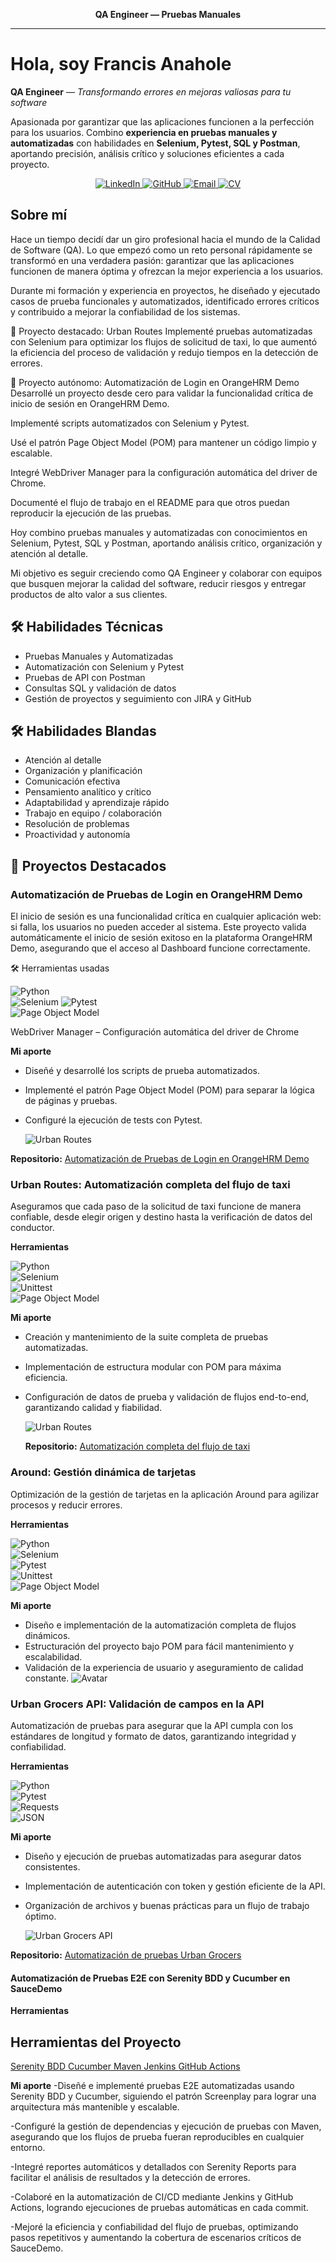 
<p align="center"><strong>QA Engineer — Pruebas Manuales</strong></p>

---

# Hola, soy Francis Anahole
**QA Engineer** — *Transformando errores en mejoras valiosas para tu software*

Apasionada por garantizar que las aplicaciones funcionen a la perfección para los usuarios. Combino **experiencia en pruebas manuales y automatizadas** con habilidades en **Selenium, Pytest, SQL y Postman**, aportando precisión, análisis crítico y soluciones eficientes a cada proyecto.

<p align="center">
  <a href="https://www.linkedin.com/in/francis-anahole/">
    <img src="https://img.shields.io/badge/LinkedIn-0077B5?style=for-the-badge&logo=linkedin&logoColor=white" alt="LinkedIn"/>
  </a>
  <a href="https://github.com/Francis2040">
    <img src="https://img.shields.io/badge/GitHub-000000?style=for-the-badge&logo=github&logoColor=white" alt="GitHub"/>
  </a>
  <a href="mailto:anaholef@gmail.com">
    <img src="https://img.shields.io/badge/Email-D14836?style=for-the-badge&logo=gmail&logoColor=white" alt="Email"/>
  </a>
  <a href="https://docs.google.com/document/d/1KdWM7GDKW3WIpNjrB0evANzvv2nJyfM6loEG8tImsXI/edit?usp=sharing" target="_blank">
    <img src="https://img.shields.io/badge/CV-0A66C2?style=for-the-badge&logo=googledrive&logoColor=white" alt="CV"/>
  </a>
</p>

## Sobre mí

Hace un tiempo decidí dar un giro profesional hacia el mundo de la Calidad de Software (QA). Lo que empezó como un reto personal rápidamente se transformó en una verdadera pasión: garantizar que las aplicaciones funcionen de manera óptima y ofrezcan la mejor experiencia a los usuarios.

Durante mi formación y experiencia en proyectos, he diseñado y ejecutado casos de prueba funcionales y automatizados, identificado errores críticos y contribuido a mejorar la confiabilidad de los sistemas.

🔹 Proyecto destacado: Urban Routes
Implementé pruebas automatizadas con Selenium para optimizar los flujos de solicitud de taxi, lo que aumentó la eficiencia del proceso de validación y redujo tiempos en la detección de errores.

🔹 Proyecto autónomo: Automatización de Login en OrangeHRM Demo
Desarrollé un proyecto desde cero para validar la funcionalidad crítica de inicio de sesión en OrangeHRM Demo.

Implementé scripts automatizados con Selenium y Pytest.

Usé el patrón Page Object Model (POM) para mantener un código limpio y escalable.

Integré WebDriver Manager para la configuración automática del driver de Chrome.

Documenté el flujo de trabajo en el README para que otros puedan reproducir la ejecución de las pruebas.

Hoy combino pruebas manuales y automatizadas con conocimientos en Selenium, Pytest, SQL y Postman, aportando análisis crítico, organización y atención al detalle.

Mi objetivo es seguir creciendo como QA Engineer y colaborar con equipos que busquen mejorar la calidad del software, reducir riesgos y entregar productos de alto valor a sus clientes.

## 🛠 Habilidades Técnicas

- Pruebas Manuales y Automatizadas
- Automatización con Selenium y Pytest
- Pruebas de API con Postman
- Consultas SQL y validación de datos
- Gestión de proyectos y seguimiento con JIRA y GitHub

## 🛠 Habilidades Blandas

- Atención al detalle
- Organización y planificación
- Comunicación efectiva
- Pensamiento analítico y crítico
- Adaptabilidad y aprendizaje rápido
- Trabajo en equipo / colaboración
- Resolución de problemas
- Proactividad y autonomía

## 📂 Proyectos Destacados

###  Automatización de Pruebas de Login en OrangeHRM Demo

El inicio de sesión es una funcionalidad crítica en cualquier aplicación web: si falla, los usuarios no pueden acceder al sistema.
Este proyecto valida automáticamente el inicio de sesión exitoso en la plataforma OrangeHRM Demo, asegurando que el acceso al Dashboard funcione correctamente.

🛠️ Herramientas usadas

![Python](https://img.shields.io/badge/Python-3776AB?style=for-the-badge&logo=python&logoColor=white)  
![Selenium](https://img.shields.io/badge/Selenium-43B02A?style=for-the-badge&logo=selenium&logoColor=white)
![Pytest](https://img.shields.io/badge/Pytest-5A5A5A?style=for-the-badge&logo=pytest&logoColor=white)  
![Page Object Model](https://img.shields.io/badge/Page%20Object%20Model-POM-blue?style=for-the-badge)

WebDriver Manager – Configuración automática del driver de Chrome

**Mi aporte** 

- Diseñé y desarrollé los scripts de prueba automatizados.
- Implementé el patrón Page Object Model (POM) para separar la lógica de páginas y pruebas.
- Configuré la ejecución de tests con Pytest.

  ![Urban Routes](./Captura_Demo.png)

 **Repositorio:** [Automatización de Pruebas de Login en OrangeHRM Demo](https://github.com/Francis2040/Test-de-Login-OrangeHRM-Demo)
 

### Urban Routes: Automatización completa del flujo de taxi

Aseguramos que cada paso de la solicitud de taxi funcione de manera confiable, desde elegir origen y destino hasta la verificación de datos del conductor.

**Herramientas**  

![Python](https://img.shields.io/badge/Python-3776AB?style=for-the-badge&logo=python&logoColor=white)  
![Selenium](https://img.shields.io/badge/Selenium-43B02A?style=for-the-badge&logo=selenium&logoColor=white)  
![Unittest](https://img.shields.io/badge/Unittest-FFCA28?style=for-the-badge&logo=python&logoColor=black)  
![Page Object Model](https://img.shields.io/badge/Page%20Object%20Model-POM-blue?style=for-the-badge)

**Mi aporte**  
- Creación y mantenimiento de la suite completa de pruebas automatizadas.  
- Implementación de estructura modular con POM para máxima eficiencia.  
- Configuración de datos de prueba y validación de flujos end-to-end, garantizando calidad y fiabilidad.

  ![Urban Routes](./Captura_Urban_routes.png)

  **Repositorio:** [Automatización completa del flujo de taxi](https://github.com/Francis2040/UrbanRoutes_Automatizacion_Python_Selenium)
  
### Around: Gestión dinámica de tarjetas

Optimización de la gestión de tarjetas en la aplicación Around para agilizar procesos y reducir errores.

**Herramientas**  

![Python](https://img.shields.io/badge/Python-3776AB?style=for-the-badge&logo=python&logoColor=white)  
![Selenium](https://img.shields.io/badge/Selenium-43B02A?style=for-the-badge&logo=selenium&logoColor=white)  
![Pytest](https://img.shields.io/badge/Pytest-5A5A5A?style=for-the-badge&logo=pytest&logoColor=white)  
![Unittest](https://img.shields.io/badge/Unittest-FFCA28?style=for-the-badge&logo=python&logoColor=black)  
![Page Object Model](https://img.shields.io/badge/Page%20Object%20Model-POM-blue?style=for-the-badge)

**Mi aporte**  
- Diseño e implementación de la automatización completa de flujos dinámicos.  
- Estructuración del proyecto bajo POM para fácil mantenimiento y escalabilidad.  
- Validación de la experiencia de usuario y aseguramiento de calidad constante.
![Avatar](./Captura_Avatar.png)

### Urban Grocers API: Validación de campos en la API

Automatización de pruebas para asegurar que la API cumpla con los estándares de longitud y formato de datos, garantizando integridad y confiabilidad.

**Herramientas**  

![Python](https://img.shields.io/badge/Python-3776AB?style=for-the-badge&logo=python&logoColor=white)  
![Pytest](https://img.shields.io/badge/Pytest-5A5A5A?style=for-the-badge&logo=pytest&logoColor=white)  
![Requests](https://img.shields.io/badge/Requests-FF0000?style=for-the-badge)  
![JSON](https://img.shields.io/badge/JSON-000000?style=for-the-badge&logo=json&logoColor=white)

**Mi aporte**  
- Diseño y ejecución de pruebas automatizadas para asegurar datos consistentes.  
- Implementación de autenticación con token y gestión eficiente de la API.  
- Organización de archivos y buenas prácticas para un flujo de trabajo óptimo.

  ![Urban Grocers API](./Captura_urban_grocers.png)

**Repositorio:** [Automatización de pruebas Urban Grocers](https://github.com/Francis2040/Automatizacion-de-pruebas-para-validacion-de-campos-en-la-aplicacion-Urban-Grocers)

#### Automatización de Pruebas E2E con Serenity BDD y Cucumber en SauceDemo

**Herramientas**

<section class="py-8 bg-gray-50">
  <h2 class="text-2xl font-bold mb-6 text-center">Herramientas del Proyecto</h2>
  <div class="flex flex-wrap justify-center gap-4">
    <a href="https://serenity-bdd.github.io/theserenitybook/latest/" target="_blank" 
       class="flex items-center gap-2 px-4 py-2 bg-green-500 text-white rounded hover:bg-green-600 transition">
      <i class="fas fa-robot"></i> Serenity BDD
    </a>
    <a href="https://cucumber.io/" target="_blank" 
       class="flex items-center gap-2 px-4 py-2 bg-purple-500 text-white rounded hover:bg-purple-600 transition">
      <i class="fas fa-leaf"></i> Cucumber
    </a>
    <a href="https://maven.apache.org/" target="_blank" 
       class="flex items-center gap-2 px-4 py-2 bg-red-500 text-white rounded hover:bg-red-600 transition">
      <i class="fas fa-cogs"></i> Maven
    </a>
    <a href="https://www.jenkins.io/" target="_blank" 
       class="flex items-center gap-2 px-4 py-2 bg-blue-500 text-white rounded hover:bg-blue-600 transition">
      <i class="fab fa-jenkins"></i> Jenkins
    </a>
    <a href="https://github.com/features/actions" target="_blank" 
       class="flex items-center gap-2 px-4 py-2 bg-indigo-500 text-white rounded hover:bg-indigo-600 transition">
      <i class="fab fa-github"></i> GitHub Actions
    </a>
  </div>
</section>

**Mi aporte**
-Diseñé e implementé pruebas E2E automatizadas usando Serenity BDD y Cucumber, siguiendo el patrón Screenplay para lograr una arquitectura más mantenible y escalable.

-Configuré la gestión de dependencias y ejecución de pruebas con Maven, asegurando que los flujos de prueba fueran reproducibles en cualquier entorno.

-Integré reportes automáticos y detallados con Serenity Reports para facilitar el análisis de resultados y la detección de errores.

-Colaboré en la automatización de CI/CD mediante Jenkins y GitHub Actions, logrando ejecuciones de pruebas automáticas en cada commit.

-Mejoré la eficiencia y confiabilidad del flujo de pruebas, optimizando pasos repetitivos y aumentando la cobertura de escenarios críticos de SauceDemo.


